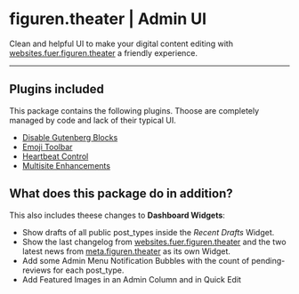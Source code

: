 # figuren.theater | Admin UI

Clean and helpful UI to make your digital content editing with [websites.fuer.figuren.theater](https://websites.fuer.figuren.theater) a friendly experience.

---

## Plugins included

This package contains the following plugins. 
Thoose are completely managed by code and lack of their typical UI.

* [Disable Gutenberg Blocks](https://wordpress.org/plugins/disable-gutenberg-blocks/#developers)
* [Emoji Toolbar](https://wordpress.org/plugins/emoji-toolbar/#developers)
* [Heartbeat Control](https://wordpress.org/plugins/heartbeat-control/#developers)
* [Multisite Enhancements](https://wordpress.org/plugins/multisite-enhancements/#developers)


## What does this package do in addition?

This also includes theese changes to **Dashboard Widgets**:

- Show drafts of all public post_types inside the *Recent Drafts* Widget.
- Show the last changelog from [websites.fuer.figuren.theater](https://websites.fuer.figuren.theater/) and the two latest news from [meta.figuren.theater](https://meta.figuren.theater/) as its own Widget.
- Add some Admin Menu Notification Bubbles with the count of pending-reviews for each post_type.
- Add Featured Images in an Admin Column and in Quick Edit
